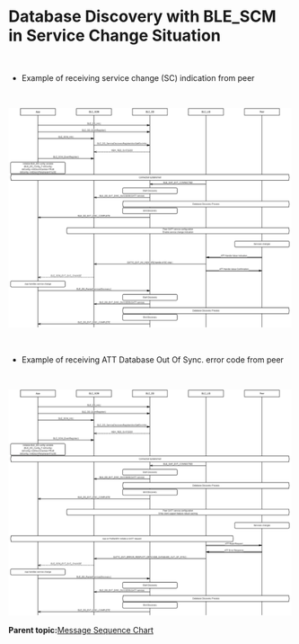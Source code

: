 # Database Discovery with BLE\_SCM in Service Change Situation

<br />

-   Example of receiving service change \(SC\) indication from peer

<br />

![](GUID-A6B36F78-0237-4966-A2EF-802FF153F33A-low.png)

<br />

-   Example of receiving ATT Database Out Of Sync. error code from peer

<br />

![](GUID-8E08515E-EEF4-45F2-9424-CE4F1EBB13D9-low.png)

**Parent topic:**[Message Sequence Chart](GUID-92488830-E17D-4AA1-9A3C-BEC23C905D64.md)

